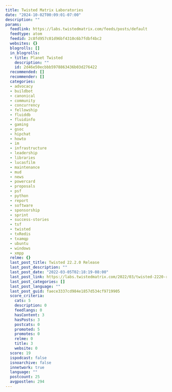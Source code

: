 ```yaml
---
title: Twisted Matrix Laboratories
date: "2024-10-02T00:09:01-07:00"
description: ""
params:
  feedlink: https://labs.twistedmatrix.com/feeds/posts/default
  feedtype: atom
  feedid: 2c8fd957c01d96bf4310c6b7fdbf4bc2
  websites: {}
  blogrolls: []
  in_blogrolls:
  - title: Planet Twisted
    description: ""
    id: 2d46e50ecbbb5978863436b03d276422
  recommended: []
  recommender: []
  categories:
  - advocacy
  - buildbot
  - canonical
  - community
  - concurrency
  - fellowship
  - fluiddb
  - fluidinfo
  - gaming
  - gsoc
  - hipchat
  - howto
  - im
  - infrastructure
  - leadership
  - libraries
  - lucasfilm
  - maintenance
  - mud
  - news
  - powercard
  - proposals
  - psf
  - python
  - report
  - software
  - sponsorship
  - sprint
  - success-stories
  - tsf
  - twisted
  - txRedis
  - txamqp
  - ubuntu
  - windows
  - xmpp
  relme: {}
  last_post_title: Twisted 22.2.0 Release
  last_post_description: ""
  last_post_date: "2022-03-05T02:18:19-08:00"
  last_post_link: https://labs.twistedmatrix.com/2022/03/twisted-2220-release.html
  last_post_categories: []
  last_post_language: ""
  last_post_guid: faece3337cd984e1857d534cf9719905
  score_criteria:
    cats: 5
    description: 0
    feedlangs: 0
    hasContent: 3
    hasPosts: 3
    postcats: 0
    promoted: 5
    promotes: 0
    relme: 0
    title: 3
    website: 0
  score: 19
  ispodcast: false
  isnoarchive: false
  innetwork: true
  language: ""
  postcount: 25
  avgpostlen: 294
---
```

